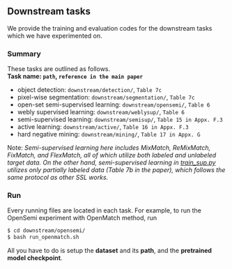 ## Downstream tasks

We provide the training and evaluation codes for the downstream tasks which we have experimented on.

### Summary

These tasks are outlined as follows.    
**Task name: `path`, `reference in the main paper`**

- object detection: `downstream/detection/`, `Table 7c`
- pixel-wise segmentation: `downstream/segmentation/`, `Table 7c`
- open-set semi-supervised learning: `downstream/opensemi/`, `Table 6`
- webly supervised learning: `downstream/weblysup/`, `Table 6`
- semi-supervised learning: `downstream/semisup/`, `Table 15 in Appx. F.3`
- active learning: `downstream/active/`, `Table 16 in Appx. F.3`
- hard negative mining: `downstream/mining/`, `Table 17 in Appx. G`


Note: _Semi-supervised learning here includes MixMatch, ReMixMatch, FixMatch, and FlexMatch, all of which utilize both labeled and unlabeled target data.
On the other hand, semi-supervised learning in [train_sup.py](../train_sup.py) utilizes only partially labeled data (Table 7b in the paper), 
which follows the same protocol as other SSL works._

### Run
Every running files are located in each task. For example, to run the OpenSemi experiment with OpenMatch method, run
```sh
$ cd downstream/opensemi/
$ bash run_openmatch.sh
```
All you have to do is setup the **dataset** and its **path**, and the **pretrained model checkpoint**.
